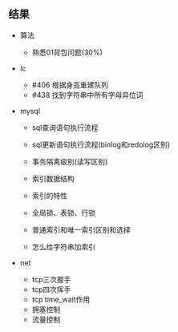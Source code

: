 ## 结果
- 算法
  - 熟悉01背包问题(30%)


- lc 
  - #406 根据身高重建队列
  - #438 找到字符串中所有字母异位词


- mysql
  - sql查询语句执行流程
  - sql更新语句执行流程(binlog和redolog区别)
  - 事务隔离级别(读写区别)
  - 索引数据结构
  - 索引的特性
  - 全局锁、表锁、行锁

  - 普通索引和唯一索引区别和选择
  - 怎么给字符串加索引


- net
  - tcp三次握手
  - tcp四次挥手
  - tcp time_wait作用
  - 拥塞控制
  - 流量控制